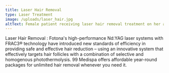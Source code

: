 ```yaml
---
title: Laser Hair Removal
type: Laser Treatment
image: /uploads/laser_hair.jpg
altText: Female patient receiving laser hair removal treatment on her armpit
---
```


Laser Hair Removal : Fotona's high-performance Nd:YAG laser systems with FRAC3® technology have introduced new standards of efficiency in providing safe and effective hair reduction – using an innovative system that effectively targets hair follicles with a combination of selective and homogenous photothermolysis. 99 Medispa offers affordable year-round packages for unlimited hair removal whenever you need it.
